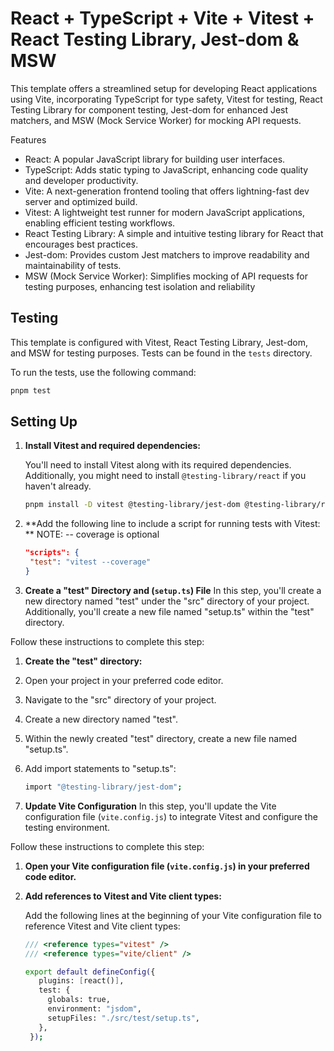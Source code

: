 # React + TypeScript + Vite + Vitest + React Testing Library, Jest-dom & MSW

This template offers a streamlined setup for developing React applications using Vite, incorporating TypeScript for type safety, Vitest for testing, React Testing Library for component testing, Jest-dom for enhanced Jest matchers, and MSW (Mock Service Worker) for mocking API requests.

Features
- React: A popular JavaScript library for building user interfaces.
- TypeScript: Adds static typing to JavaScript, enhancing code quality and developer productivity.
- Vite: A next-generation frontend tooling that offers lightning-fast dev server and optimized build.
- Vitest: A lightweight test runner for modern JavaScript applications, enabling efficient testing workflows.
- React Testing Library: A simple and intuitive testing library for React that encourages best practices.
- Jest-dom: Provides custom Jest matchers to improve readability and maintainability of tests.
- MSW (Mock Service Worker): Simplifies mocking of API requests for testing purposes, enhancing test isolation and reliability

## Testing

This template is configured with Vitest, React Testing Library, Jest-dom, and MSW for testing purposes. Tests can be found in the `tests` directory.

To run the tests, use the following command:

```bash
pnpm test
```

## Setting Up
1. **Install Vitest and required dependencies:**

   You'll need to install Vitest along with its required dependencies. Additionally, you might need to install `@testing-library/react` if you haven't already.

   ```bash
   pnpm install -D vitest @testing-library/jest-dom @testing-library/react @testing-library/user-event jsdom

2. **Add the following line to include a script for running tests with Vitest: **
   NOTE: -- coverage is optional 
    ```json
   "scripts": {
     "test": "vitest --coverage"
   }
    
3. **Create a "test" Directory and (`setup.ts`) File**
In this step, you'll create a new directory named "test" under the "src" directory of your project. Additionally, you'll create a new file named "setup.ts" within the "test" directory.

Follow these instructions to complete this step:
  1.  **Create the "test" directory:**
  2. Open your project in your preferred code editor.
  3. Navigate to the "src" directory of your project.
  4. Create a new directory named "test".
  5. Within the newly created "test" directory, create a new file named "setup.ts".
  6. Add import statements to "setup.ts":
      ```bash
      import "@testing-library/jest-dom";
      ```
      
4. **Update Vite Configuration**
In this step, you'll update the Vite configuration file (`vite.config.js`) to integrate Vitest and configure the testing environment.

Follow these instructions to complete this step:

1. **Open your Vite configuration file (`vite.config.js`) in your preferred code editor.**

2. **Add references to Vitest and Vite client types:**

   Add the following lines at the beginning of your Vite configuration file to reference Vitest and Vite client types:

   ```javascript
   /// <reference types="vitest" />
   /// <reference types="vite/client" />
   ```

   ```bash
   export default defineConfig({
      plugins: [react()],
      test: {
        globals: true,
        environment: "jsdom",
        setupFiles: "./src/test/setup.ts",
      },
    });
   ```
